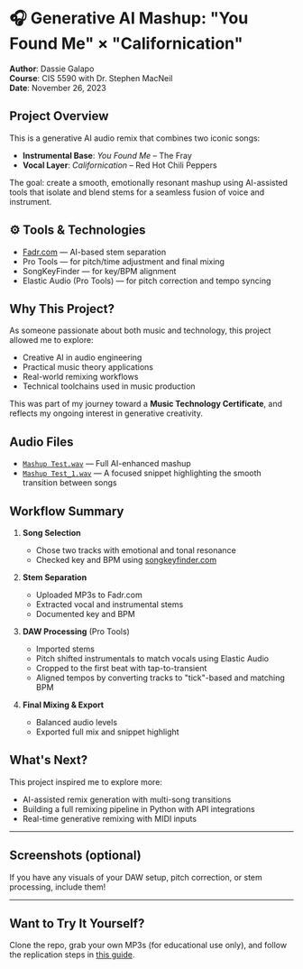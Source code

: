 # 🎧 Generative AI Mashup: "You Found Me" × "Californication"

**Author**: Dassie Galapo  
**Course**: CIS 5590 with Dr. Stephen MacNeil  
**Date**: November 26, 2023

## Project Overview

This is a generative AI audio remix that combines two iconic songs:
- **Instrumental Base**: *You Found Me* – The Fray  
- **Vocal Layer**: *Californication* – Red Hot Chili Peppers

The goal: create a smooth, emotionally resonant mashup using AI-assisted tools that isolate and blend stems for a seamless fusion of voice and instrument.

## ⚙️ Tools & Technologies

- [Fadr.com](https://fadr.com/stems) — AI-based stem separation
- Pro Tools — for pitch/time adjustment and final mixing
- SongKeyFinder — for key/BPM alignment
- Elastic Audio (Pro Tools) — for pitch correction and tempo syncing

## Why This Project?

As someone passionate about both music and technology, this project allowed me to explore:
- Creative AI in audio engineering
- Practical music theory applications
- Real-world remixing workflows
- Technical toolchains used in music production

This was part of my journey toward a **Music Technology Certificate**, and reflects my ongoing interest in generative creativity.

## Audio Files

- [`Mashup Test.wav`](mashup-assets/Mashup_Test.wav) — Full AI-enhanced mashup  
- [`Mashup Test_1.wav`](mashup-assets/Mashup_Test_1.wav) — A focused snippet highlighting the smooth transition between songs

## Workflow Summary

1. **Song Selection**  
   - Chose two tracks with emotional and tonal resonance  
   - Checked key and BPM using [songkeyfinder.com](https://songkeyfinder.com)

2. **Stem Separation**  
   - Uploaded MP3s to Fadr.com  
   - Extracted vocal and instrumental stems  
   - Documented key and BPM

3. **DAW Processing** (Pro Tools)
   - Imported stems
   - Pitch shifted instrumentals to match vocals using Elastic Audio
   - Cropped to the first beat with tap-to-transient
   - Aligned tempos by converting tracks to "tick"-based and matching BPM

4. **Final Mixing & Export**
   - Balanced audio levels
   - Exported full mix and snippet highlight

## What's Next?

This project inspired me to explore more:
- AI-assisted remix generation with multi-song transitions
- Building a full remixing pipeline in Python with API integrations
- Real-time generative remixing with MIDI inputs

---

## Screenshots (optional)

If you have any visuals of your DAW setup, pitch correction, or stem processing, include them!

---

## Want to Try It Yourself?

Clone the repo, grab your own MP3s (for educational use only), and follow the replication steps in [this guide](docs/workflow.md).
